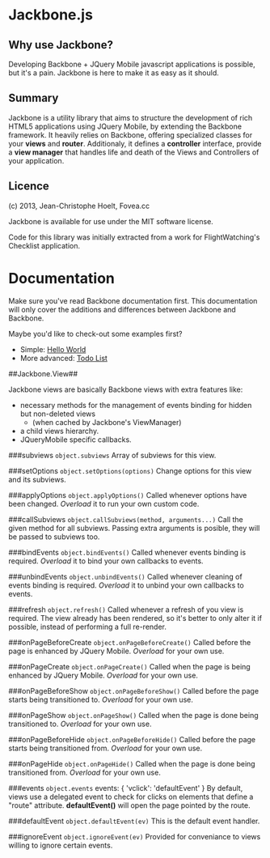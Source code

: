 Jackbone.js
===========

Why use Jackbone?
-----------------

Developing Backbone + JQuery Mobile javascript applications is possible, but it's a pain. Jackbone is here to make it as easy as it should.

Summary
-------

Jackbone is a utility library that aims to structure the development of rich HTML5 applications using JQuery Mobile, by extending the Backbone framework. It heavily relies on Backbone, offering specialized classes for your **views** and **router**. Additionaly, it defines a **controller** interface, provide a **view manager** that handles life and death of the Views and Controllers of your application.

Licence
-------

(c) 2013, Jean-Christophe Hoelt, Fovea.cc

Jackbone is available for use under the MIT software license.

Code for this library was initially extracted from a work for FlightWatching's Checklist application.

Documentation
=============

Make sure you've read Backbone documentation first. This documentation will only cover the additions and differences between Jackbone and Backbone.

Maybe you'd like to check-out some examples first?
  * Simple: [Hello World](https://github.com/Fovea/jackbone/blob/master/examples/helloworld/js/main.js)
  * More advanced: [Todo List](https://github.com/Fovea/jackbone/blob/master/examples/todolist/js/main.js)

##Jackbone.View##

Jackbone views are basically Backbone views with extra features like:
  * necessary methods for the management of events binding for hidden but non-deleted views
     * (when cached by Jackbone's ViewManager)
  * a child views hierarchy.
  * JQueryMobile specific callbacks.

###subviews `object.subviews`
Array of subviews for this view.

###setOptions `object.setOptions(options)`
Change options for this view and its subviews.

###applyOptions `object.applyOptions()`
Called whenever options have been changed.
*Overload* it to run your own custom code.

###callSubviews `object.callSubviews(method, arguments...)`
Call the given method for all subviews.
Passing extra arguments is posible, they will be passed to subviews too.

###bindEvents `object.bindEvents()`
Called whenever events binding is required.
*Overload* it to bind your own callbacks to events.

###unbindEvents `object.unbindEvents()`
Called whenever cleaning of events binding is required.
*Overload* it to unbind your own callbacks to events.

###refresh `object.refresh()`
Called whenever a refresh of you view is required.
The view already has been rendered, so it's better to only alter it if possible, instead of performing a full re-render.

###onPageBeforeCreate `object.onPageBeforeCreate()`
Called before the page is enhanced by JQuery Mobile.
*Overload* for your own use.

###onPageCreate `object.onPageCreate()`
Called when the page is being enhanced by JQuery Mobile.
*Overload* for your own use.

###onPageBeforeShow `object.onPageBeforeShow()`
Called before the page starts being transitioned to.
*Overload* for your own use.

###onPageShow `object.onPageShow()`
Called when the page is done being transitioned to.
*Overload* for your own use.

###onPageBeforeHide `object.onPageBeforeHide()`
Called before the page starts being transitioned from.
*Overload* for your own use.

###onPageHide `object.onPageHide()`
Called when the page is done being transitioned from.
*Overload* for your own use.

###events `object.events`
    events: {
        'vclick': 'defaultEvent'
    }
By default, views use a delegated event to check for clicks on elements that define a "route" attribute. **defaultEvent()** will open the page pointed by the route.

###defaultEvent `object.defaultEvent(ev)`
This is the default event handler.

###ignoreEvent `object.ignoreEvent(ev)`
Provided for conveniance to views willing to ignore certain events.
